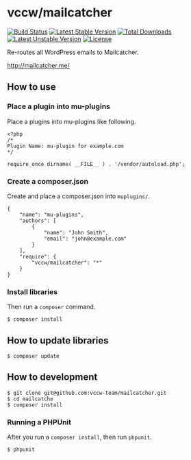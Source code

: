 # vccw/mailcatcher

[![Build Status](https://travis-ci.org/megumi-wp-composer/wp-disable-upgrade-notice.svg?branch=master)](https://travis-ci.org/vccw-team/mailcatcher) [![Latest Stable Version](https://poser.pugx.org/vccw/mailcatcher/v/stable.svg)](https://packagist.org/packages/vccw/mailcatcher) [![Total Downloads](https://poser.pugx.org/vccw/mailcatcher/downloads.svg)](https://packagist.org/packages/vccw/mailcatcher) [![Latest Unstable Version](https://poser.pugx.org/vccw/mailcatcher/v/unstable.svg)](https://packagist.org/packages/vccw/mailcatcher) [![License](https://poser.pugx.org/vccw/mailcatcher/license.svg)](https://packagist.org/packages/vccw/mailcatcher)

Re-routes all WordPress emails to Mailcatcher.

http://mailcatcher.me/


## How to use

### Place a plugin into mu-plugins

Place a plugins into mu-plugins like following.

```
<?php
/*
Plugin Name: mu-plugin for example.com
*/

require_once dirname( __FILE__ ) . '/vendor/autoload.php';
```

### Create a composer.json

Create and place a composer.json into `muplugins/`.

```
{
    "name": "mu-plugins",
    "authors": [
        {
            "name": "John Smith",
            "email": "john@example.com"
        }
    ],
    "require": {
        "vccw/mailcatcher": "*"
    }
}
```

### Install libraries

Then run a `composer` command.

```
$ composer install
```

## How to update libraries

```
$ composer update
```


## How to development

```
$ git clone git@github.com:vccw-team/mailcatcher.git
$ cd mailcatche
$ composer install
```

### Running a PHPUnit

After you run a `composer install`, then run `phpunit`.

```
$ phpunit
```

